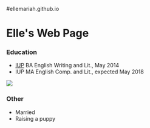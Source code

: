 #ellemariah.github.io
<html>
<h1>Elle's Web Page</h1>
<p> </p>
<h3>Education</h3>
<ul>
<li><a href="http://www.iup.edu/">IUP</a> BA English Writing and Lit., May 2014</li>
<li>IUP MA English Comp. and Lit., expected May 2018</li>
</ul>
<img src="http://www.iup.edu/uploadedImages/IUP-wave-artmark-300px.png"/>
<h3>Other</h3>
<ul>
<li>Married</li>
<li>Raising a puppy</li>
</ul>
<img src=" "/>


</html>
